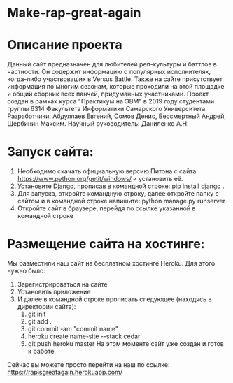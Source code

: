 # Make-rap-great-again

# Описание проекта
Данный сайт предназначен для любителей реп-культуры и баттлов в частности.
Он содержит информацию о популярных исполнителях, когда-либо участвоваших в Versus Battle.
Также на сайте присутствует информация по многим сезонам, которые проходили на этой площадке и общий сборник всех панчей, придуманных участниками.
Проект создан в рамках курса "Практикум на ЭВМ" в 2019 году студентами группы 6314 Факультета Информатики Самарского Университета.
Разработчики: Абдуллаев Евгений, Сомов Денис, Бессмертный Андрей, Щербинин Максим. 
Научный руководитель: Даниленко А.Н.

# Запуск сайта:
1) Необходимо скачать официальную версию Питона с сайта:  https://www.python.org/getit/windows/ и установить её.
2) Установите Django, прописав в командной строке: pip install django .
3) Для запуска, откройте командную строку, далее откройте папку с сайтом и в командной строке напишите: python manage.py runserver
4) Откройте сайт в браузере, перейдя по ссылке указанной в командной строке

# Размещение сайта на хостинге:
Мы разместили наш сайт на бесплатном хостинге Heroku. Для этого нужно было:
1) Зарегистрироваться на сайте 
2) Установить приложение
3) И далее в командной строке прописать следующее (находясь в директории сайта):
    1. git init
    2. git add .
    3. git commit -am "commit name"
    4. heroku create name-site --stack cedar
    5. git push heroku master
На этом моменте сайт уже создан и готов к работе.

Сейчас вы можете просто перейти на наш по ссылке:
https://rapisgreatagain.herokuapp.com/

